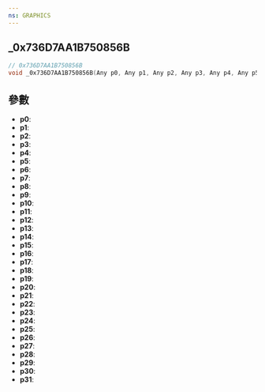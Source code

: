 ```yaml
---
ns: GRAPHICS
---
```

## _0x736D7AA1B750856B

```c
// 0x736D7AA1B750856B
void _0x736D7AA1B750856B(Any p0, Any p1, Any p2, Any p3, Any p4, Any p5, Any p6, Any p7, Any p8, Any p9, Any p10, Any p11, Any p12, Any p13, Any p14, Any p15, Any p16, Any p17, Any p18, Any p19, Any p20, Any p21, Any p22, Any p23, Any p24, Any p25, Any p26, Any p27, Any p28, Any p29, Any p30, Any p31);
```


## 參數
* **p0**: 
* **p1**: 
* **p2**: 
* **p3**: 
* **p4**: 
* **p5**: 
* **p6**: 
* **p7**: 
* **p8**: 
* **p9**: 
* **p10**: 
* **p11**: 
* **p12**: 
* **p13**: 
* **p14**: 
* **p15**: 
* **p16**: 
* **p17**: 
* **p18**: 
* **p19**: 
* **p20**: 
* **p21**: 
* **p22**: 
* **p23**: 
* **p24**: 
* **p25**: 
* **p26**: 
* **p27**: 
* **p28**: 
* **p29**: 
* **p30**: 
* **p31**: 

